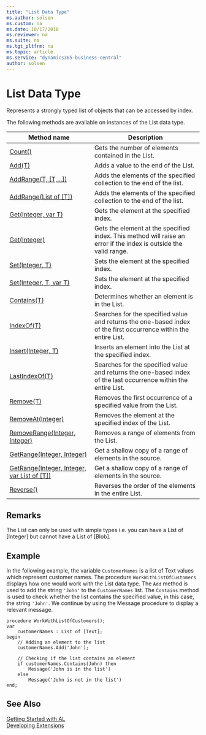 ```yaml
---
title: "List Data Type"
ms.author: solsen
ms.custom: na
ms.date: 10/17/2018
ms.reviewer: na
ms.suite: na
ms.tgt_pltfrm: na
ms.topic: article
ms.service: "dynamics365-business-central"
author: solsen
---
```

[//]: # (START>DO_NOT_EDIT)
[//]: # (IMPORTANT:Do not edit any of the content between here and the END>DO_NOT_EDIT.)
[//]: # (Any modifications should be made in the .xml files in the ModernDev repo.)
# List Data Type
Represents a strongly typed list of objects that can be accessed by index.


The following methods are available on instances of the List data type.

|Method name|Description|
|-----------|-----------|
|[Count()](list-count-method.md)|Gets the number of elements contained in the List.|
|[Add(T)](list-add-method.md)|Adds a value to the end of the List.|
|[AddRange(T, [T,...])](list-addrange-t-t-method.md)|Adds the elements of the specified collection to the end of the list.|
|[AddRange(List of [T])](list-addrange-list[t]-method.md)|Adds the elements of the specified collection to the end of the list.|
|[Get(Integer, var T)](list-get-integer-t-method.md)|Gets the element at the specified index.|
|[Get(Integer)](list-get-integer-method.md)|Gets the element at the specified index. This method will raise an error if the index is outside the valid range.|
|[Set(Integer, T)](list-set-integer-t-method.md)|Sets the element at the specified index.|
|[Set(Integer, T, var T)](list-set-integer-t-t-method.md)|Sets the element at the specified index.|
|[Contains(T)](list-contains-method.md)|Determines whether an element is in the List.|
|[IndexOf(T)](list-indexof-method.md)|Searches for the specified value and returns the one-based index of the first occurrence within the entire List.|
|[Insert(Integer, T)](list-insert-method.md)|Inserts an element into the List at the specified index.|
|[LastIndexOf(T)](list-lastindexof-method.md)|Searches for the specified value and returns the one-based index of the last occurrence within the entire List.|
|[Remove(T)](list-remove-method.md)|Removes the first occurrence of a specified value from the List.|
|[RemoveAt(Integer)](list-removeat-method.md)|Removes the element at the specified index of the List.|
|[RemoveRange(Integer, Integer)](list-removerange-method.md)|Removes a range of elements from the List.|
|[GetRange(Integer, Integer)](list-getrange-integer-integer-method.md)|Get a shallow copy of a range of elements in the source.|
|[GetRange(Integer, Integer, var List of [T])](list-getrange-integer-integer-list[t]-method.md)|Get a shallow copy of a range of elements in the source.|
|[Reverse()](list-reverse-method.md)|Reverses the order of the elements in the entire List.|

[//]: # (IMPORTANT: END>DO_NOT_EDIT)

## Remarks  
 The List can only be used with simple types i.e. you can have a List of [Integer] but cannot have a List of [Blob]. 

## Example  
 In the following example, the variable `CustomerNames` is a list of Text values which represent customer names. The procedure `WorkWithListOfCustomers` displays how one would work with the List data type. The `Add` method is used to add the string `'John'` to the `CustomerNames` list. The `Contains` method is used to check whether the list contains the specified value, in this case, the string `'John'`. We continue by using the Message procedure to display a relevant message. 

```
procedure WorkWithListOfCustomers();
var
    customerNames : List of [Text];
begin
    // Adding an element to the list
    customerNames.Add('John');

    // Checking if the list contains an element
    if customerNames.Contains(John) then
        Message('John is in the list')
    else 
        Message('John is not in the list')
end;

```  

## See Also  
[Getting Started with AL](../../devenv-get-started.md)  
[Developing Extensions](../../devenv-dev-overview.md)  